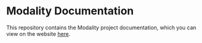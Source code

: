 # Modality Documentation

This repository contains the Modality project documentation, which you can view on the website [here][modality-docs].

[modality-docs]: https://docs.modality-project.org
